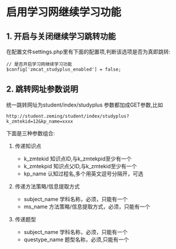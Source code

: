# 启用学习网继续学习功能

## 1. 开启与关闭继续学习跳转功能
在配置文件settings.php里有下面的配置项,判断该选项是否为真即跳转:
```
// 是否开启学习网继续学习功能
$config['zmcat_studyplus_enabled'] = false;
```

## 2. 跳转网址参数说明
统一跳转网址为student/index/studyplus
参数都加成GET参数,比如

    http://student.zeming/student/index/studyplus?k_zmtekid=12&kp_name=xxxx

下面是三种参数组合:
1. 传递知识点
    - k_zmtekid     知识点ID,与k_zmtekpid至少有一个
    - k_zmtekpid    知识点父ID,与k_zmtekid至少有一个
    - kp_name       认知过程名,多个用英文逗号分隔开，可选

2. 传递方法策略/信息提取方式
    - subject_name  学科名称，必须，只能有一个
    - ms_name       方法策略/信息提取方式，必须，只能有一个

3. 传递题型
    - subject_name    学科名称，必须，只能有一个
    - questype_name   题型名称，必须,只能有一个
